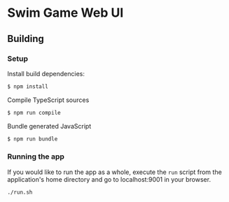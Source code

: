# Swim Game Web UI

## Building

### Setup

Install build dependencies:

```sh
$ npm install
```

Compile TypeScript sources

```sh
$ npm run compile
```

Bundle generated JavaScript

```sh
$ npm run bundle
```

### Running the app

If you would like to run the app as a whole, execute the `run` script from the application's home directory and go to localhost:9001 in your browser.

```sh
./run.sh
```

